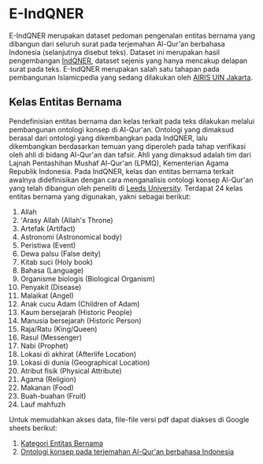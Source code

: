 # E-IndQNER

E-IndQNER merupakan dataset pedoman pengenalan entitas bernama yang dibangun dari seluruh surat pada terjemahan Al-Qur'an berbahasa Indonesia (selanjutnya disebut teks). Dataset ini merupakan hasil pengembangan [IndQNER](https://github.com/dice-group/IndQNER), dataset sejenis yang hanya mencakup delapan surat pada teks. E-IndQNER merupakan salah satu tahapan pada pembangunan Islamicpedia yang sedang dilakukan oleh [AIRIS UIN Jakarta](http://34.101.77.32:3000/). 

## Kelas Entitas Bernama
Pendefinisian entitas bernama dan kelas terkait pada teks dilakukan melalui pembangunan ontologi konsep di Al-Qur'an. Ontologi yang dimaksud berasal dari ontologi yang dikembangkan pada IndQNER, lalu dikembangkan berdasarkan temuan yang diperoleh pada tahap verifikasi oleh ahli di bidang Al-Qur'an dan tafsir. Ahli yang dimaksud adalah tim dari Lajnah Pentashihan Mushaf Al-Qur'an (LPMQ), Kementerian Agama Republik Indonesia. Pada IndQNER, kelas dan entitas bernama terkait awalnya didefinisikan dengan cara menganalisis ontologi konsep Al-Qur'an yang telah dibangun oleh peneliti di [Leeds University](https://corpus.quran.com/ontology.jsp). Terdapat 24 kelas entitas bernama yang digunakan, yakni  sebagai berikut:
1. Allah
2. ʻArasy Allah (Allah's Throne)
3. Artefak (Artifact)
4. Astronomi (Astronomical body)
5. Peristiwa (Event)
6. Dewa palsu (False deity)
7. Kitab suci (Holy book)
8. Bahasa (Language)
9. Organisme biologis (Biological Organism)
10. Penyakit (Disease)
11. Malaikat (Angel)
12. Anak cucu Adam (Children of Adam)
13. Kaum bersejarah (Historic People)
14. Manusia bersejarah (Historic Person)
15. Raja/Ratu (King/Queen)
16. Rasul (Messenger)
17. Nabi (Prophet)
18. Lokasi di akhirat (Afterlife Location)
19. Lokasi di dunia (Geographical Location)
20. Atribut fisik (Physical Attribute)
21. Agama (Religion)
22. Makanan (Food)
23. Buah-buahan (Fruit)
24. Lauf mahfuzh

Untuk memudahkan akses data, file-file versi pdf dapat diakses di Google sheets berikut:
1. [Kategori Entitas Bernama](https://docs.google.com/document/d/1buI5HwHS4FNsEQ6PxYUUQhkMRdgyc3qticzzoHqSzE8/edit?usp=sharing)
2. [Ontologi konsep pada terjemahan Al-Qur'an berbahasa Indonesia](https://docs.google.com/document/d/1cD2pxGUAsQdjPc0qXWmWt_FB8_7MXMmpWhIisf4pg-Q/edit?usp=sharing)
